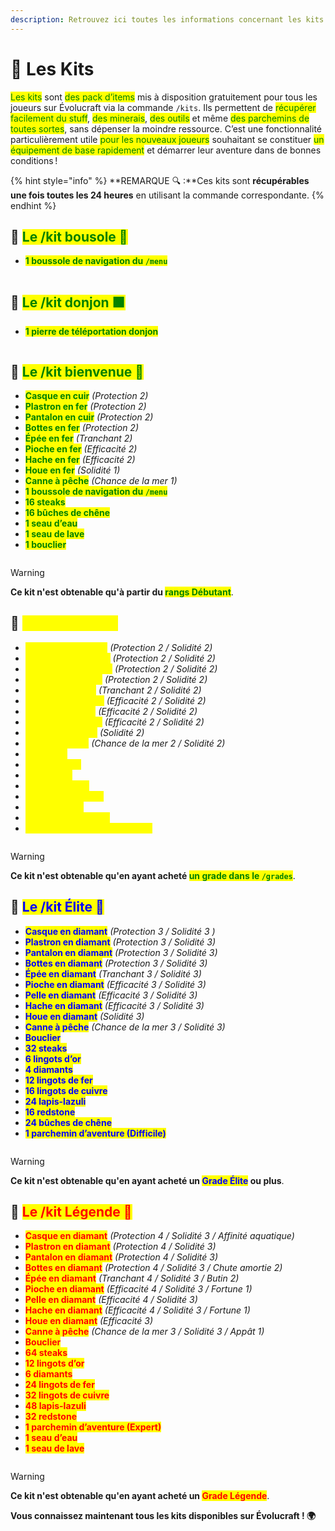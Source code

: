 ```yaml
---
description: Retrouvez ici toutes les informations concernant les kits présents sur le serveur
---
```


# 🦺 Les Kits

<mark style="color:green;">Les kits</mark> sont <mark style="color:green;">des pack d’items</mark> mis à disposition gratuitement pour tous les joueurs sur Évolucraft via la commande `/kits`. Ils permettent de <mark style="color:green;">récupérer facilement du stuff</mark>, <mark style="color:green;">des minerais</mark>, <mark style="color:green;">des outils</mark> et même <mark style="color:green;">des parchemins de toutes sortes</mark>, sans dépenser la moindre ressource. C’est une fonctionnalité particulièrement utile <mark style="color:green;">pour les nouveaux joueurs</mark> souhaitant se constituer <mark style="color:green;">un équipement de base rapidement</mark> et démarrer leur aventure dans de bonnes conditions !

{% hint style="info" %}
**REMARQUE 🔍 :**Ces kits sont **récupérables une fois toutes les 24 heures** en utilisant la commande correspondante.
{% endhint %}

## 💠 <mark style="color:green;">Le /kit bousole 🧭</mark>

* <mark style="color:green;">**1 boussole de navigation du `/menu`**</mark>
<figure align="left"><img src="../.gitbook/assets/Codex/Kits/bousole.png" alt=""><figcaption></figcaption></figure>

## 💠 <mark style="color:green;">Le /kit donjon 🟩</mark>

* <mark style="color:green;">**1 pierre de téléportation donjon**</mark>
<figure align="left"><img src="../.gitbook/assets/Codex/Kits/donjon.png" alt=""><figcaption></figcaption></figure>

## 💠 <mark style="color:green;">Le /kit bienvenue 👋</mark>

* <mark style="color:green;">**Casque en cuir**</mark> _(Protection 2)_
* <mark style="color:green;">**Plastron en fer**</mark> _(Protection 2)_
* <mark style="color:green;">**Pantalon en cuir**</mark> _(Protection 2)_
* <mark style="color:green;">**Bottes en fer**</mark> _(Protection 2)_
* <mark style="color:green;">**Épée en fer**</mark> _(Tranchant 2)_
* <mark style="color:green;">**Pioche en fer**</mark> _(Efficacité 2)_
* <mark style="color:green;">**Hache en fer**</mark> _(Efficacité 2)_
* <mark style="color:green;">**Houe en fer**</mark> _(Solidité 1)_
* <mark style="color:green;">**Canne à pêche**</mark> _(Chance de la mer 1)_
* <mark style="color:green;">**1 boussole de navigation du `/menu`**</mark>
* <mark style="color:green;">**16 steaks**</mark>
* <mark style="color:green;">**16 bûches de chêne**</mark>
* <mark style="color:green;">**1 seau d’eau**</mark>
* <mark style="color:green;">**1 seau de lave**</mark>
* <mark style="color:green;">**1 bouclier**</mark>

<figure align="left"><img src="../.gitbook/assets/Codex/Kits/bienvenue.png" alt=""><figcaption></figcaption></figure>

> [!WARNING]
> **Ce kit n'est obtenable qu'à partir du <mark style="color:green;">rangs Débutant</mark>**.

## 💠 <mark style="color:yellow;">Le /kit Héros ⚜️</mark>

* <mark style="color:yellow;">**Casque en diamant**</mark> _(Protection 2 / Solidité 2)_
* <mark style="color:yellow;">**Plastron en diamant**</mark> _(Protection 2 / Solidité 2)_
* <mark style="color:yellow;">**Pantalon en diamant**</mark> _(Protection 2 / Solidité 2)_
* <mark style="color:yellow;">**Bottes en diamant**</mark> _(Protection 2 / Solidité 2)_
* <mark style="color:yellow;">**Épée en diamant**</mark> _(Tranchant 2 / Solidité 2)_
* <mark style="color:yellow;">**Pioche en diamant**</mark> _(Efficacité 2 / Solidité 2)_
* <mark style="color:yellow;">**Pelle en diamant**</mark> _(Efficacité 2 / Solidité 2)_
* <mark style="color:yellow;">**Hache en diamant**</mark> _(Efficacité 2 / Solidité 2)_
* <mark style="color:yellow;">**Houe en diamant**</mark> _(Solidité 2)_
* <mark style="color:yellow;">**Canne à pêche**</mark> _(Chance de la mer 2 / Solidité 2)_
* <mark style="color:yellow;">**24 steaks**</mark>
* <mark style="color:yellow;">**3 lingots d’or**</mark>
* <mark style="color:yellow;">**2 diamants**</mark>
* <mark style="color:yellow;">**6 lingots de fer**</mark>
* <mark style="color:yellow;">**8 lingots de cuivre**</mark>
* <mark style="color:yellow;">**12 lapis-lazuli**</mark>
* <mark style="color:yellow;">**16 bûches de chêne**</mark>
* <mark style="color:yellow;">**1 parchemin d’aventure (Rare)**</mark>

<figure align="left"><img src="../.gitbook/assets/Codex/Kits/heros.png" alt=""><figcaption></figcaption></figure>

> [!WARNING]
> **Ce kit n'est obtenable qu'en ayant acheté <mark style="color:green;">un grade dans le `/grades`</mark>**.

## 💠 <mark style="color:blue;">Le /kit Élite 💠</mark>

* <mark style="color:blue;">**Casque en diamant**</mark> _(Protection 3 / Solidité 3 )_
* <mark style="color:blue;">**Plastron en diamant**</mark> _(Protection 3 / Solidité 3)_
* <mark style="color:blue;">**Pantalon en diamant**</mark> _(Protection 3 / Solidité 3)_
* <mark style="color:blue;">**Bottes en diamant**</mark> _(Protection 3 / Solidité 3)_
* <mark style="color:blue;">**Épée en diamant**</mark> _(Tranchant 3 / Solidité 3)_
* <mark style="color:blue;">**Pioche en diamant**</mark> _(Efficacité 3 / Solidité 3)_
* <mark style="color:blue;">**Pelle en diamant**</mark> _(Efficacité 3 / Solidité 3)_
* <mark style="color:blue;">**Hache en diamant**</mark> _(Efficacité 3 / Solidité 3)_
* <mark style="color:blue;">**Houe en diamant**</mark> _(Solidité 3)_
* <mark style="color:blue;">**Canne à pêche**</mark> _(Chance de la mer 3 / Solidité 3)_
* <mark style="color:blue;">**Bouclier**</mark>
* <mark style="color:blue;">**32 steaks**</mark>
* <mark style="color:blue;">**6 lingots d’or**</mark>
* <mark style="color:blue;">**4 diamants**</mark>
* <mark style="color:blue;">**12 lingots de fer**</mark>
* <mark style="color:blue;">**16 lingots de cuivre**</mark>
* <mark style="color:blue;">**24 lapis-lazuli**</mark>
* <mark style="color:blue;">**16 redstone**</mark>
* <mark style="color:blue;">**24 bûches de chêne**</mark>
* <mark style="color:blue;">**1 parchemin d’aventure (Difficile)**</mark>

<figure align="left"><img src="../.gitbook/assets/Codex/Kits/elite.png" alt=""><figcaption></figcaption></figure>

> [!WARNING]
> **Ce kit n'est obtenable qu'en ayant acheté un <mark style="color:blue;">Grade Élite</mark> ou plus**.

## 💠 <mark style="color:red;">Le /kit Légende 💞</mark>

* <mark style="color:red;">**Casque en diamant**</mark> _(Protection 4 / Solidité 3 / Affinité aquatique)_
* <mark style="color:red;">**Plastron en diamant**</mark> _(Protection 4 / Solidité 3)_
* <mark style="color:red;">**Pantalon en diamant**</mark> _(Protection 4 / Solidité 3)_
* <mark style="color:red;">**Bottes en diamant**</mark> _(Protection 4 / Solidité 3 / Chute amortie 2)_
* <mark style="color:red;">**Épée en diamant**</mark> _(Tranchant 4 / Solidité 3 / Butin 2)_
* <mark style="color:red;">**Pioche en diamant**</mark> _(Efficacité 4 / Solidité 3 / Fortune 1)_
* <mark style="color:red;">**Pelle en diamant**</mark> _(Efficacité 4 / Solidité 3)_
* <mark style="color:red;">**Hache en diamant**</mark> _(Efficacité 4 / Solidité 3 / Fortune 1)_
* <mark style="color:red;">**Houe en diamant**</mark> _(Efficacité 3)_
* <mark style="color:red;">**Canne à pêche**</mark> _(Chance de la mer 3 / Solidité 3 / Appât 1)_
* <mark style="color:red;">**Bouclier**</mark>
* <mark style="color:red;">**64 steaks**</mark>
* <mark style="color:red;">**12 lingots d’or**</mark>
* <mark style="color:red;">**6 diamants**</mark>
* <mark style="color:red;">**24 lingots de fer**</mark>
* <mark style="color:red;">**32 lingots de cuivre**</mark>
* <mark style="color:red;">**48 lapis-lazuli**</mark>
* <mark style="color:red;">**32 redstone**</mark>
* <mark style="color:red;">**1 parchemin d’aventure (Expert)**</mark>
* <mark style="color:red;">**1 seau d’eau**</mark>
* <mark style="color:red;">**1 seau de lave**</mark>

<figure align="left"><img src="../.gitbook/assets/Codex/Kits/legende.png" alt=""><figcaption></figcaption></figure>

> [!WARNING]
> **Ce kit n'est obtenable qu'en ayant acheté un <mark style="color:red;">Grade Légende</mark>**.

**Vous connaissez maintenant tous les kits disponibles sur Évolucraft ! 🌍**



